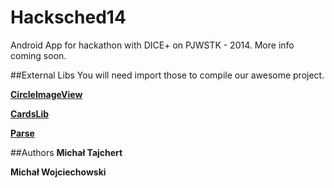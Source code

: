 Hacksched14
===========

Android App for hackathon with DICE+ on PJWSTK - 2014.
More info coming soon.


##External Libs
You will need import those to compile our awesome project.

[**CircleImageView**](https://github.com/hdodenhof/CircleImageView)

[**CardsLib**](https://github.com/gabrielemariotti/cardslib)

[**Parse**](https://parse.com/)

##Authors
**Michał Tajchert**

**Michał Wojciechowski**
